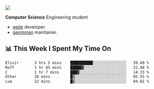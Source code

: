 ![](https://komarev.com/ghpvc/?username=brauliorivas&color=green)

**Computer Science** Engineering student

- [eede](https://github.com/key4hep/eede) developer.
- [geomman](https://www.freshports.org/sysutils/geomman) maintainer.

## 📊 This Week I Spent My Time On

<!--START_SECTION:waka-->

```txt
Elixir       3 hrs 5 mins    ██████████░░░░░░░░░░░░░░░   39.49 %
Roff         1 hr 45 mins    █████▓░░░░░░░░░░░░░░░░░░░   22.48 %
C            1 hr 7 mins     ███▓░░░░░░░░░░░░░░░░░░░░░   14.33 %
Other        26 mins         █▒░░░░░░░░░░░░░░░░░░░░░░░   05.55 %
Lua          22 mins         █▒░░░░░░░░░░░░░░░░░░░░░░░   04.82 %
```

<!--END_SECTION:waka-->
